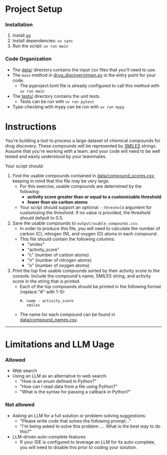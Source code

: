 # Project Setup

### Installation

1. Install [uv](https://docs.astral.sh/uv/getting-started/installation/)
2. Install dependencies: `uv sync`
3. Run the script: `uv run main`


### Code Organization

- The [data/](./data/) directory contains the input csv files that you'll need to use.
- The `main` method in [drug_discovery/main.py](./drug_discovery/main.py) is the entry point for your code.
    - The pyproject.toml file is already configured to call this method with `uv run main`
- The [tests/](./tests/) directory contains the unit tests.
    - Tests can be run with `uv run pytest`
- Type-checking with mypy can be run with `uv run mypy`


# Instructions

You’re building a tool to process a large dataset of chemical compounds for drug discovery. These compounds will be represented by [SMILES](https://en.wikipedia.org/wiki/Simplified_Molecular_Input_Line_Entry_System) strings. Assume that you're working with a team, and your code will need to be well tested and easily understood by your teammates.

Your script should:

1. Find the usable compounds contained in [data/compound_scores.csv](data/compound_scores.csv), keeping in mind that this file may be very large.
    - For this exercise, usable compounds are determined by the following:
        - **activity score greater than or equal to a customizable threshold**
        - **fewer than six carbon atoms**
    - Your script should support an optional `--threshold` argument for customizing the threshold. If no value is provided, the threshold should default to 0.5.
2. Save the usable compounds to `output/usable_compounds.csv`.
    - In order to produce this file, you will need to calculate the number of carbon (C), nitrogen (N), and oxygen (O) atoms in each compound.
    - This file should contain the following columns:
        - "smiles"
        - "activity_score"
        - "c" (number of carbon atoms)
        - "n" (number of nitrogen atoms)
        - "o" (number of oxygen atoms)
3. Print the top five usable compounds sorted by their activity score to the console. Include the compound's name, SMILES string, and activity score in the string that is printed.
    - Each of the top compounds should be printed in the following format (replace "#" with 1-5):
        ```
        #. name - activity_score
           smiles
        ```
    - The name for each compound can be found in [data/compound_names.csv](data/compound_names.csv).
    

---

# Limitations and LLM Uage

### Allowed

- Web search
- Using an LLM as an alternative to web search:
    - "How is an enum defined in Python?"
    - "How can I read data from a file using Python?"
    - "What is the syntax for passing a callback in Python?"

### Not allowed

- Asking an LLM for a full solution or problem-solving suggestions:
    - "Please write code that solves the following prompt..."
    - "I'm being asked to solve this problem .... What is the best way to do this?"
- LLM-driven auto-complete features
    - If your IDE is configured to leverage an LLM for its auto-complete, you will need to disable this prior to coding your solution.


